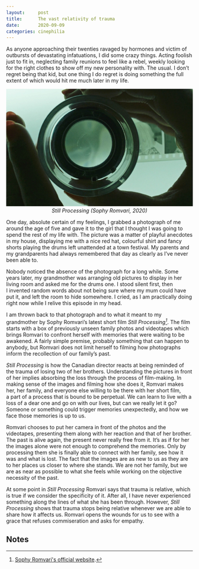 ```yaml
---
layout:     post
title:      The vast relativity of trauma
date:       2020-09-09
categories: cinephilia
---
```


As anyone approaching their twenties ravaged by hormones and victim of outbursts
of devastating infatuations, I did some crazy things. Acting foolish just to fit
in, neglecting family reunions to feel like a rebel, weekly looking for the
right clothes to show off my new personality with. The usual. I don’t regret
being that kid, but one thing I do regret is doing something the full extent of
which would hit me much later in my life.

<!--more-->

<p align="center">
    <img src="/assets/images/2020-09-09-still-processing.jpeg">
    <br>
    <em>Still Processing (Sophy Romvari, 2020)</em>
</p>

One day, absolute certain of my feelings, I grabbed a photograph of me around
the age of five and gave it to the girl that I thought I was going to spend the
rest of my life with. The picture was a matter of playful anecdotes in my house,
displaying me with a nice red hat, colourful shirt and fancy shorts playing the
drums left unattended at a town festival. My parents and my grandparents had
always remembered that day as clearly as I’ve never been able to.

Nobody noticed the absence of the photograph for a long while. Some years later,
my grandmother was arranging old pictures to display in her living room and
asked me for the drums one. I stood silent first, then I invented random words
about not being sure where my mum could have put it, and left the room to hide
somewhere. I cried, as I am practically doing right now while I relive this
episode in my head.

I am thrown back to that photograph and to what it meant to my grandmother by
Sophy Romvari’s latest short film *Still Processing[^1]*. The film starts with a box
of previously unseen family photos and videotapes which brings Romvari to
confront herself with memories that were waiting to be awakened. A fairly simple
premise, probably something that can happen to anybody, but Romvari does not
limit herself to filming how photographs inform the recollection of our family’s
past.

*Still Processing* is how the Canadian director reacts at being reminded of the
trauma of losing two of her brothers. Understanding the pictures in front of her
implies absorbing the loss through the process of film-making. In making sense
of the images and filming how she does it, Romvari makes her, her family, and
everyone else willing to be there with her short film, a part of a process that
is bound to be perpetual. We can learn to live with a loss of a dear one and go
on with our lives, but can we really let it go? Someone or something could
trigger memories unexpectedly, and how we face those memories is up to us.

Romvari chooses to put her camera in front of the photos and the videotapes,
presenting them along with her reaction and that of her brother. The past is
alive again, the present never really free from it. It’s as if for her the
images alone were not enough to comprehend the memories. Only by processing them
she is finally able to connect with her family, see how it was and what is lost.
The fact that the images are as new to us as they are to her places us closer to
where she stands. We are not her family, but we are as near as possible to what
she feels while working on the objective necessity of the past.

At some point in *Still Processing* Romvari says that trauma is relative, which is
true if we consider the specificity of it. After all, I have never experienced
something along the lines of what she has been through. However, *Still
Processing* shows that trauma stops being relative whenever we are able to share
how it affects us. Romvari opens the wounds for us to see with a grace that
refuses commiseration and asks for empathy.

## Notes

[^1]: [Sophy Romvari's official website](https://sophy.me/).
